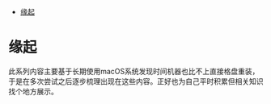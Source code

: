 <!--ts-->
* [缘起](#缘起)

<!-- Created by https://github.com/ekalinin/github-markdown-toc -->
<!-- Added by: runner, at: Tue Jun  7 12:22:48 UTC 2022 -->

<!--te-->
# 缘起

此系列内容主要基于长期使用macOS系统发现时间机器也比不上直接格盘重装，于是在多次尝试之后逐步梳理出现在这些内容。正好也为自己平时积累但相关知识找个地方展示。
